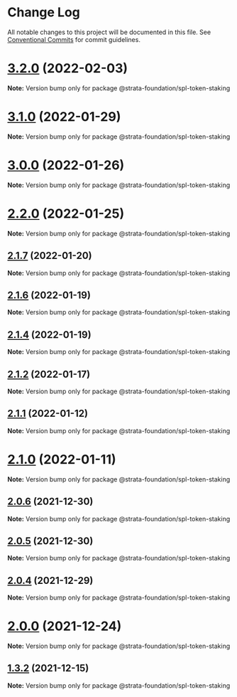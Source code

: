 # Change Log

All notable changes to this project will be documented in this file.
See [Conventional Commits](https://conventionalcommits.org) for commit guidelines.

# [3.2.0](https://github.com/StrataFoundation/wumbo/compare/v3.1.0...v3.2.0) (2022-02-03)

**Note:** Version bump only for package @strata-foundation/spl-token-staking





# [3.1.0](https://github.com/StrataFoundation/wumbo/compare/v3.0.0...v3.1.0) (2022-01-29)

**Note:** Version bump only for package @strata-foundation/spl-token-staking





# [3.0.0](https://github.com/StrataFoundation/wumbo/compare/v2.2.0...v3.0.0) (2022-01-26)

**Note:** Version bump only for package @strata-foundation/spl-token-staking





# [2.2.0](https://github.com/StrataFoundation/wumbo/compare/v2.1.11...v2.2.0) (2022-01-25)

**Note:** Version bump only for package @strata-foundation/spl-token-staking





## [2.1.7](https://github.com/StrataFoundation/wumbo/compare/v2.1.6...v2.1.7) (2022-01-20)

**Note:** Version bump only for package @strata-foundation/spl-token-staking





## [2.1.6](https://github.com/StrataFoundation/wumbo/compare/v2.1.5...v2.1.6) (2022-01-19)

**Note:** Version bump only for package @strata-foundation/spl-token-staking





## [2.1.4](https://github.com/StrataFoundation/wumbo/compare/v2.1.3...v2.1.4) (2022-01-19)

**Note:** Version bump only for package @strata-foundation/spl-token-staking





## [2.1.2](https://github.com/StrataFoundation/wumbo/compare/v2.1.1...v2.1.2) (2022-01-17)

**Note:** Version bump only for package @strata-foundation/spl-token-staking





## [2.1.1](https://github.com/StrataFoundation/wumbo/compare/v2.1.0...v2.1.1) (2022-01-12)

**Note:** Version bump only for package @strata-foundation/spl-token-staking





# [2.1.0](https://github.com/StrataFoundation/wumbo/compare/v2.0.6...v2.1.0) (2022-01-11)

**Note:** Version bump only for package @strata-foundation/spl-token-staking





## [2.0.6](https://github.com/StrataFoundation/wumbo/compare/v2.0.5...v2.0.6) (2021-12-30)

**Note:** Version bump only for package @strata-foundation/spl-token-staking





## [2.0.5](https://github.com/StrataFoundation/wumbo/compare/v2.0.4...v2.0.5) (2021-12-30)

**Note:** Version bump only for package @strata-foundation/spl-token-staking





## [2.0.4](https://github.com/StrataFoundation/wumbo/compare/v2.0.3-test...v2.0.4) (2021-12-29)

**Note:** Version bump only for package @strata-foundation/spl-token-staking





# [2.0.0](https://github.com/StrataFoundation/wumbo/compare/v1.3.2...v2.0.0) (2021-12-24)

**Note:** Version bump only for package @strata-foundation/spl-token-staking





## [1.3.2](https://github.com/StrataFoundation/wumbo/compare/v0.7.0...v1.3.2) (2021-12-15)

**Note:** Version bump only for package @strata-foundation/spl-token-staking
